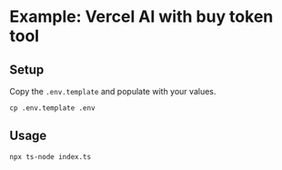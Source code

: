# Example: Vercel AI with buy token tool

## Setup

Copy the `.env.template` and populate with your values.

```
cp .env.template .env
```

## Usage

```
npx ts-node index.ts
```
